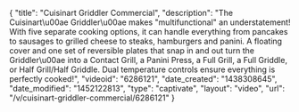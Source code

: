 {
    "title": "Cuisinart Griddler Commercial",
    "description": "The Cuisinart\u00ae Griddler\u00ae makes \"multifunctional\" an understatement! With five separate cooking options, it can handle everything from pancakes to sausages to grilled cheese to steaks, hamburgers and panini. A floating cover and one set of reversible plates that snap in and out turn the Griddler\u00ae into a Contact Grill, a Panini Press, a Full Grill, a Full Griddle, or Half Grill\/Half Griddle. Dual temperature controls ensure everything is perfectly cooked!",
    "videoid": "6286121",
    "date_created": "1438308645",
    "date_modified": "1452122813",
    "type": "captivate",
    "layout": "video",
    "url": "\/v\/cuisinart-griddler-commercial\/6286121"
}